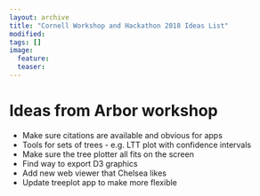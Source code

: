 ```yaml
---
layout: archive
title: "Cornell Workshop and Hackathon 2018 Ideas List"
modified:
tags: []
image:
  feature:
  teaser:
---
```


# Ideas from Arbor workshop

- Make sure citations are available and obvious for apps
- Tools for sets of trees - e.g. LTT plot with confidence intervals
- Make sure the tree plotter all fits on the screen
- Find way to export D3 graphics
- Add new web viewer that Chelsea likes
- Update treeplot app to make more flexible
